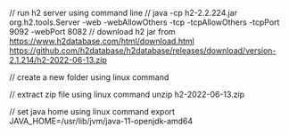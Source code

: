 // run h2 server using command line
// java -cp h2-2.2.224.jar org.h2.tools.Server -web -webAllowOthers -tcp -tcpAllowOthers -tcpPort 9092 -webPort 8082
// download h2 jar from https://www.h2database.com/html/download.html
https://github.com/h2database/h2database/releases/download/version-2.1.214/h2-2022-06-13.zip

// create a new folder using linux command

// extract zip file using linux command
unzip h2-2022-06-13.zip

// set java home using linux command
export JAVA_HOME=/usr/lib/jvm/java-11-openjdk-amd64